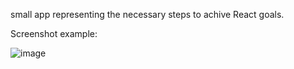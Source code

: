small app representing the necessary steps to achive React goals.

Screenshot example:

![image](https://github.com/sergimoli/learningsteps_simple_app/assets/95481090/21f846b1-b404-4e9e-a1a2-a70b465041e1)
